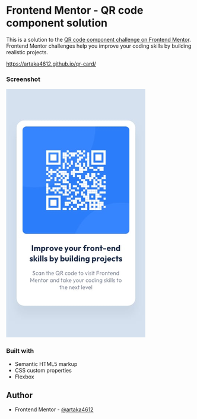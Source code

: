 # Frontend Mentor - QR code component solution

This is a solution to the [QR code component challenge on Frontend Mentor](https://www.frontendmentor.io/challenges/qr-code-component-iux_sIO_H). Frontend Mentor challenges help you improve your coding skills by building realistic projects.

https://artaka4612.github.io/qr-card/

### Screenshot

![qr-card](./images/mobile-design.jpg)

### Built with

- Semantic HTML5 markup
- CSS custom properties
- Flexbox

## Author

- Frontend Mentor - [@artaka4612](https://www.frontendmentor.io/profile/artaka4612)
